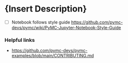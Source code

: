 # {Insert Description}
<!-- Thank you so much for your PR to pymc-examples!

To make the merge process smoother we've provided some links and a checklist below. 

We understand that PRs can sometimes be overwhelming, especially as the reviews start coming in.
Please let us know if the reviews are unclear or the recommended next step seems overly demanding,
if you would like help in addressing a reviewer's comments,
or if you have been waiting too long to hear back on your PR.

 -->

+ [ ] Notebook follows style guide https://github.com/pymc-devs/pymc/wiki/PyMC-Jupyter-Notebook-Style-Guide


### Helpful links
* https://github.com/pymc-devs/pymc-examples/blob/main/CONTRIBUTING.md
